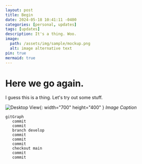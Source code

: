 ```yaml
---
layout: post
title: Begin
date: 2024-05-18 10:41:11 -0400
categories: [personal, updates]
tags: [updates]
description: It's a thing. Woo.
image:
  path: /assets/img/sample/mockup.png
  alt: image alternative text
pin: true
mermaid: true
---
```

# Here we go again.

I guess this is a thing. Let's try out some stuff.

![Desktop View](/assets/img/sample/mockup.png){: width="700" height="400" }
_Image Caption_

    gitGraph
       commit
       commit
       branch develop
       commit
       commit
       commit
       checkout main
       commit
       commit
